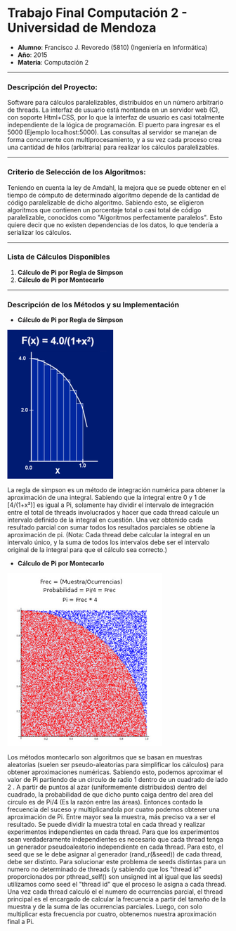 # Trabajo Final Computación 2 - Universidad de Mendoza




- **Alumno**: Francisco J. Revoredo (5810) (Ingeniería en Informática)
- **Año**: 2015
- **Materia**: Computación 2 

---

### Descripción del Proyecto:
Software para cálculos paralelizables, distribuidos en un número arbitrario de threads.
La interfaz de usuario está montanda en un servidor web (C), con soporte Html+CSS, por lo que la interfaz de usuario
es casi totalmente independiente de la lógica de programación. El puerto para ingresar es el 5000 (Ejemplo localhost:5000).
Las consultas al servidor se manejan de forma concurrente con multiprocesamiento, y a su vez cada proceso
crea una cantidad de hilos (arbitraria) para realizar los cálculos paralelizables.

---

### Criterio de Selección de los Algoritmos:
Teniendo en cuenta la ley de Amdahl, la mejora que se puede obtener en el tiempo de cómputo de determinado algoritmo depende de la
 cantidad de código paralelizable de dicho algoritmo. Sabiendo esto, se eligieron algoritmos que contienen un porcentaje total 
o casi total de código paralelizable, conocidos como "Algoritmos perfectamente paralelos". Esto quiere decir que no existen dependencias de los datos, lo que tendería a serializar los cálculos.

---

### Lista de Cálculos Disponibles

1. **Cálculo de Pi por Regla de Simpson**
2. **Cálculo de Pi por Montecarlo**

---

### Descripción de los Métodos y su Implementación



- **Cálculo de Pi por Regla de Simpson**

 ![alt text](https://github.com/franrevoredo/final-compu2/blob/master/img/simpson.jpg "Simpson")

La regla de simpson es un método de integración numérica para obtener la aproximación
 de una integral.
Sabiendo que la integral entre 0 y 1 de [4/(1+x²)] es igual a Pi, 
solamente hay dividir el intervalo de integración entre el total de threads involucrados 
y hacer que cada thread calcule un intervalo definido de la integral en cuestión. Una vez obtenido cada resultado parcial 
con sumar todos los resultados parciales se obtiene la aproximación de pi.
(Nota: Cada thread debe calcular la integral en un intervalo único, y la suma de todos los intervalos debe ser el intervalo original de la integral para que el cálculo sea correcto.)


- **Cálculo de Pi por Montecarlo**

![alt text](https://github.com/franrevoredo/final-compu2/blob/master/img/montecarlo.jpg "Montecarlo")

Los métodos montecarlo son algoritmos que se basan en muestras aleatorias 
(suelen ser pseudo-aleatorias para simplificar los cálculos) para obtener aproximaciones numéricas. 
Sabiendo esto, podemos aproximar el valor de Pi partiendo de un circulo de radio 1 dentro de un cuadrado de lado 2 .
A partir de puntos al azar (uniformemente distribuidos) dentro del cuadrado, la probabilidad de que dicho punto
caiga dentro del area del circulo es de Pi/4 (Es la razón entre las áreas). Entonces contado la frecuencia
del suceso y multiplicandola por cuatro podemos obtener una aproximación de Pi. Entre mayor sea la muestra, más preciso va a ser el resultado.
Se puede dividir la muestra total en cada thread y realizar experimentos independientes en cada thread. Para que
los experimentos sean verdaderamente independientes es necesario que cada thread tenga un generador pseudoaleatorio independiente en cada thread.
Para esto, el seed que se le debe asignar al generador (rand_r(&seed)) de cada thread, debe ser distinto. Para solucionar
este problema de seeds distintas para un numero no determinado de threads (y sabiendo que los "thread id" proporcionados por pthread_self()
 son unsigned int al igual que las seeds) utilizamos como seed el "thread id" que el proceso le asigna a cada thread.
Una vez cada thread calculó el el numero de ocurrencias parcial, el thread principal es el encargado de calcular la frecuencia a partir del tamaño
 de la muestra y de la suma de las ocurrencias parciales. Luego, con solo multiplicar esta frecuencia por cuatro, obtenemos nuestra aproximación final a Pi.


